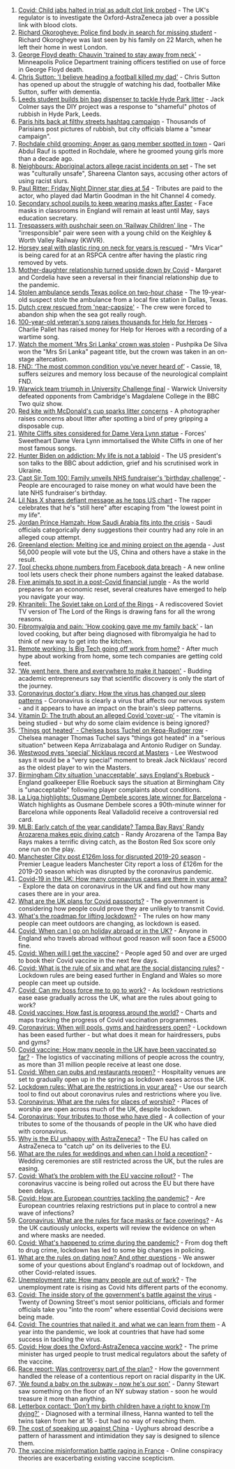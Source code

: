 1. [Covid: Child jabs halted in trial as adult clot link probed](https://www.bbc.co.uk/news/health-56656356) - The UK's regulator is to investigate the Oxford-AstraZeneca jab over a possible link with blood clots.
2. [Richard Okorogheye: Police find body in search for missing student](https://www.bbc.co.uk/news/uk-56641583) - Richard Okorogheye was last seen by his family on 22 March, when he left their home in west London.
3. [George Floyd death: Chauvin 'trained to stay away from neck'](https://www.bbc.co.uk/news/world-us-canada-56653065) - Minneapolis Police Department training officers testified on use of force in George Floyd death.
4. [Chris Sutton: 'I believe heading a football killed my dad'](https://www.bbc.co.uk/sport/av/football/56651464) - Chris Sutton has opened up about the struggle of watching his dad, footballer Mike Sutton, suffer with dementia.
5. [Leeds student builds bin bag dispenser to tackle Hyde Park litter](https://www.bbc.co.uk/news/uk-england-leeds-56654705) - Jack Colmer says the DIY project was a response to "shameful" photos of rubbish in Hyde Park, Leeds.
6. [Paris hits back at filthy streets hashtag campaign](https://www.bbc.co.uk/news/world-europe-56650305) - Thousands of Parisians post pictures of rubbish, but city officials blame a "smear campaign".
7. [Rochdale child grooming: Anger as gang member spotted in town](https://www.bbc.co.uk/news/uk-england-manchester-56650674) - Qari Abdul Rauf is spotted in Rochdale, where he groomed young girls more than a decade ago.
8. [Neighbours: Aboriginal actors allege racist incidents on set](https://www.bbc.co.uk/news/world-australia-56652191) - The set was "culturally unsafe", Shareena Clanton says, accusing other actors of using racist slurs.
9. [Paul Ritter: Friday Night Dinner star dies at 54](https://www.bbc.co.uk/news/entertainment-arts-56649661) - Tributes are paid to the actor, who played dad Martin Goodman in the hit Channel 4 comedy.
10. [Secondary school pupils to keep wearing masks after Easter](https://www.bbc.co.uk/news/education-56651135) - Face masks in classrooms in England will remain at least until May, says education secretary.
11. [Trespassers with pushchair seen on 'Railway Children' line](https://www.bbc.co.uk/news/uk-england-leeds-56647135) - The "irresponsible" pair were seen with a young child on the Keighley & Worth Valley Railway (KWVR).
12. [Horsey seal with plastic ring on neck for years is rescued](https://www.bbc.co.uk/news/uk-england-norfolk-56654670) - "Mrs Vicar" is being cared for at an RSPCA centre after having the plastic ring removed by vets.
13. [Mother-daughter relationship turned upside down by Covid](https://www.bbc.co.uk/news/business-56651554) - Margaret and Cordelia have seen a reversal in their financial relationship due to the pandemic.
14. [Stolen ambulance sends Texas police on two-hour chase](https://www.bbc.co.uk/news/world-us-canada-56654800) - The 19-year-old suspect stole the ambulance from a local fire station in Dallas, Texas.
15. [Dutch crew rescued from 'near-capsize'](https://www.bbc.co.uk/news/world-europe-56655756) - The crew were forced to abandon ship when the sea got really rough.
16. [100-year-old veteran's song raises thousands for Help for Heroes](https://www.bbc.co.uk/news/uk-56653075) - Charlie Pallet has raised money for Help for Heroes with a recording of a wartime song.
17. [Watch the moment 'Mrs Sri Lanka' crown was stolen](https://www.bbc.co.uk/news/uk-56651585) - Pushpika De Silva won the "Mrs Sri Lanka" pageant title, but the crown was taken in an on-stage altercation.
18. [FND: ‘The most common condition you’ve never heard of’](https://www.bbc.co.uk/news/uk-england-leeds-56609351) - Cassie, 18, suffers seizures and memory loss because of the neurological complaint FND.
19. [Warwick team triumph in University Challenge final](https://www.bbc.co.uk/news/uk-england-coventry-warwickshire-56650924) - Warwick University defeated opponents from Cambridge's Magdalene College in the BBC Two quiz show.
20. [Red kite with McDonald's cup sparks litter concerns](https://www.bbc.co.uk/news/uk-england-suffolk-56648701) - A photographer raises concerns about litter after spotting a bird of prey gripping a disposable cup.
21. [White Cliffs sites considered for Dame Vera Lynn statue](https://www.bbc.co.uk/news/uk-england-56649717) - Forces' Sweetheart Dame Vera Lynn immortalised the White Cliffs in one of her most famous songs.
22. [Hunter Biden on addiction: My life is not a tabloid](https://www.bbc.co.uk/news/world-us-canada-56641577) - The US president's son talks to the BBC about addiction, grief and his scrutinised work in Ukraine.
23. [Capt Sir Tom 100: Family unveils NHS fundraiser's 'birthday challenge'](https://www.bbc.co.uk/news/uk-england-beds-bucks-herts-56641436) - People are encouraged to raise money on what would have been the late NHS fundraiser's birthday.
24. [Lil Nas X shares defiant message as he tops US chart](https://www.bbc.co.uk/news/entertainment-arts-56648936) - The rapper celebrates that he's "still here" after escaping from "the lowest point in my life".
25. [Jordan Prince Hamzah: How Saudi Arabia fits into the crisis](https://www.bbc.co.uk/news/world-middle-east-56654108) - Saudi officials categorically deny suggestions their country had any role in an alleged coup attempt.
26. [Greenland election: Melting ice and mining project on the agenda](https://www.bbc.co.uk/news/world-europe-56643429) - Just 56,000 people will vote but the US, China and others have a stake in the result.
27. [Tool checks phone numbers from Facebook data breach](https://www.bbc.co.uk/news/technology-56650387) - A new online tool lets users check their phone numbers against the leaked database.
28. [Five animals to spot in a post-Covid financial jungle](https://www.bbc.co.uk/news/business-56484986) - As the world prepares for an economic reset, several creatures have emerged to help you navigate your way.
29. [Khraniteli: The Soviet take on Lord of the Rings](https://www.bbc.co.uk/news/world-europe-56641258) - A rediscovered Soviet TV version of The Lord of the Rings is drawing fans for all the wrong reasons.
30. [Fibromyalgia and pain: 'How cooking gave me my family back'](https://www.bbc.co.uk/news/disability-56536589) - Ian loved cooking, but after being diagnosed with fibromyalgia he had to think of new way to get into the kitchen.
31. [Remote working: Is Big Tech going off work from home?](https://www.bbc.co.uk/news/technology-56614285) - After much hype about working from home, some tech companies are getting cold feet.
32. ['We went here, there and everywhere to make it happen'](https://www.bbc.co.uk/news/business-56397086) - Budding academic entrepreneurs say that scientific discovery is only the start of the journey.
33. [Coronavirus doctor's diary: How the virus has changed our sleep patterns](https://www.bbc.co.uk/news/health-56618649) - Coronavirus is clearly a virus that affects our nervous system - and it appears to have an impact on the brain's sleep patterns.
34. [Vitamin D: The truth about an alleged Covid ‘cover-up’](https://www.bbc.co.uk/news/health-56180921) - The vitamin is being studied - but why do some claim evidence is being ignored?
35. ['Things got heated' - Chelsea boss Tuchel on Kepa-Rudiger row](https://www.bbc.co.uk/sport/football/56649607) - Chelsea manager Thomas Tuchel says "things got heated" in a "serious situation" between Kepa Arrizabalaga and Antonio Rudiger on Sunday.
36. [Westwood eyes 'special' Nicklaus record at Masters](https://www.bbc.co.uk/sport/golf/56652753) - Lee Westwood says it would be a "very special" moment to break Jack Nicklaus' record as the oldest player to win the Masters.
37. [Birmingham City situation 'unacceptable', says England's Roebuck](https://www.bbc.co.uk/sport/football/56642488) - England goalkeeper Ellie Roebuck says the situation at Birmingham City is "unacceptable" following player complaints about conditions.
38. [La Liga highlights: Ousmane Dembele scores late winner for Barcelona](https://www.bbc.co.uk/sport/av/football/56644951) - Watch highlights as Ousmane Dembele scores a 90th-minute winner for Barcelona while opponents Real Valladolid receive a controversial red card.
39. [MLB: Early catch of the year candidate? Tampa Bay Rays' Randy Arozarena makes epic diving catch](https://www.bbc.co.uk/sport/av/baseball/56647959) - Randy Arozarena of the Tampa Bay Rays makes a terrific diving catch, as the Boston Red Sox score only one run on the play.
40. [Manchester City post £126m loss for disrupted 2019-20 season](https://www.bbc.co.uk/sport/football/56653382) - Premier League leaders Manchester City report a loss of £126m for the 2019-20 season which was disrupted by the coronavirus pandemic.
41. [Covid-19 in the UK: How many coronavirus cases are there in your area?](https://www.bbc.co.uk/news/uk-51768274) - Explore the data on coronavirus in the UK and find out how many cases there are in your area.
42. [What are the UK plans for Covid passports?](https://www.bbc.co.uk/news/explainers-55718553) - The government is considering how people could prove they are unlikely to transmit Covid.
43. [What's the roadmap for lifting lockdown?](https://www.bbc.co.uk/news/explainers-52530518) - The rules on how many people can meet outdoors are changing, as lockdown is eased.
44. [Covid: When can I go on holiday abroad or in the UK?](https://www.bbc.co.uk/news/explainers-52646738) - Anyone in England who travels abroad without good reason will soon face a £5000 fine.
45. [Covid: When will I get the vaccine?](https://www.bbc.co.uk/news/health-55045639) - People aged 50 and over are urged to book their Covid vaccine in the next few days.
46. [Covid: What is the rule of six and what are the social distancing rules?](https://www.bbc.co.uk/news/uk-51506729) - Lockdown rules are being eased further in England and Wales so more people can meet up outside.
47. [Covid: Can my boss force me to go to work?](https://www.bbc.co.uk/news/business-52567567) - As lockdown restrictions ease ease gradually across the UK, what are the rules about going to work?
48. [Covid vaccines: How fast is progress around the world?](https://www.bbc.co.uk/news/world-56237778) - Charts and maps tracking the progress of Covid vaccination programmes.
49. [Coronavirus: When will pools, gyms and hairdressers open?](https://www.bbc.co.uk/news/explainers-53349989) - Lockdown has been eased further - but what does it mean for hairdressers, pubs and gyms?
50. [Covid vaccine: How many people in the UK have been vaccinated so far?](https://www.bbc.co.uk/news/health-55274833) - The logistics of vaccinating millions of people across the country, as more than 31 million people receive at least one dose.
51. [Covid: When can pubs and restaurants reopen?](https://www.bbc.co.uk/news/business-52977388) - Hospitality venues are set to gradually open up in the spring as lockdown eases across the UK.
52. [Lockdown rules: What are the restrictions in your area?](https://www.bbc.co.uk/news/uk-54373904) - Use our search tool to find out about coronavirus rules and restrictions where you live.
53. [Coronavirus: What are the rules for places of worship?](https://www.bbc.co.uk/news/explainers-53219921) - Places of worship are open across much of the UK, despite lockdown.
54. [Coronavirus: Your tributes to those who have died](https://www.bbc.co.uk/news/uk-52676411) - A collection of your tributes to some of the thousands of people in the UK who have died with coronavirus.
55. [Why is the EU unhappy with AstraZeneca?](https://www.bbc.co.uk/news/56483766) - The EU has called on AstraZeneca to "catch up" on its deliveries to the EU.
56. [What are the rules for weddings and when can I hold a reception?](https://www.bbc.co.uk/news/explainers-52811509) - Wedding ceremonies are still restricted across the UK, but the rules are easing.
57. [Covid: What’s the problem with the EU vaccine rollout?](https://www.bbc.co.uk/news/explainers-52380823) - The coronavirus vaccine is being rolled out across the EU but there have been delays.
58. [Covid: How are European countries tackling the pandemic?](https://www.bbc.co.uk/news/explainers-53640249) - Are European countries relaxing restrictions put in place to control a new wave of infections?
59. [Coronavirus: What are the rules for face masks or face coverings?](https://www.bbc.co.uk/news/health-51205344) - As the UK cautiously unlocks, experts will review the evidence on when and where masks are needed.
60. [Covid: What's happened to crime during the pandemic?](https://www.bbc.co.uk/news/56463680) - From dog theft to drug crime, lockdown has led to some big changes in policing.
61. [What are the rules on dating now? And other questions](https://www.bbc.co.uk/news/world-asia-china-51176409) - We answer some of your questions about England's roadmap out of lockdown, and other Covid-related issues.
62. [Unemployment rate: How many people are out of work?](https://www.bbc.co.uk/news/business-52660591) - The unemployment rate is rising as Covid hits different parts of the economy.
63. [Covid: The inside story of the government's battle against the virus](https://www.bbc.co.uk/news/uk-politics-56361599) - Twenty of Downing Street's most senior politicians, officials and former officials take you "into the room" where essential Covid decisions were being made.
64. [Covid: The countries that nailed it, and what we can learn from them](https://www.bbc.co.uk/news/uk-56455030) - A year into the pandemic, we look at countries that have had some success in tackling the virus.
65. [Covid: How does the Oxford-AstraZeneca vaccine work?](https://www.bbc.co.uk/news/health-55302595) - The prime minister has urged people to trust medical regulators about the safety of the vaccine.
66. [Race report: Was controversy part of the plan?](https://www.bbc.co.uk/news/uk-politics-56578839) - How the government handled the release of a contentious report on racial disparity in the UK.
67. ['We found a baby on the subway - now he's our son'](https://www.bbc.co.uk/news/stories-56409764) - Danny Stewart saw something on the floor of an NY subway station - soon he would treasure it more than anything.
68. [Letterbox contact: ‘Don’t my birth children have a right to know I’m dying?'](https://www.bbc.co.uk/news/stories-56576285) - Diagnosed with a terminal illness, Hanna wanted to tell the twins taken from her at 16 - but had no way of reaching them.
69. [The cost of speaking up against China](https://www.bbc.co.uk/news/world-asia-china-56563449) - Uyghurs abroad describe a pattern of harassment and intimidation they say is designed to silence them.
70. [The vaccine misinformation battle raging in France](https://www.bbc.co.uk/news/blogs-trending-56526265) - Online conspiracy theories are exacerbating existing vaccine scepticism.

